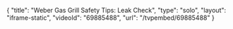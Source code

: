 {
    "title": "Weber Gas Grill Safety Tips: Leak Check",
    "type": "solo",
    "layout": "iframe-static",
    "videoId": "69885488",
    "url": "\/tvpembed\/69885488"
}